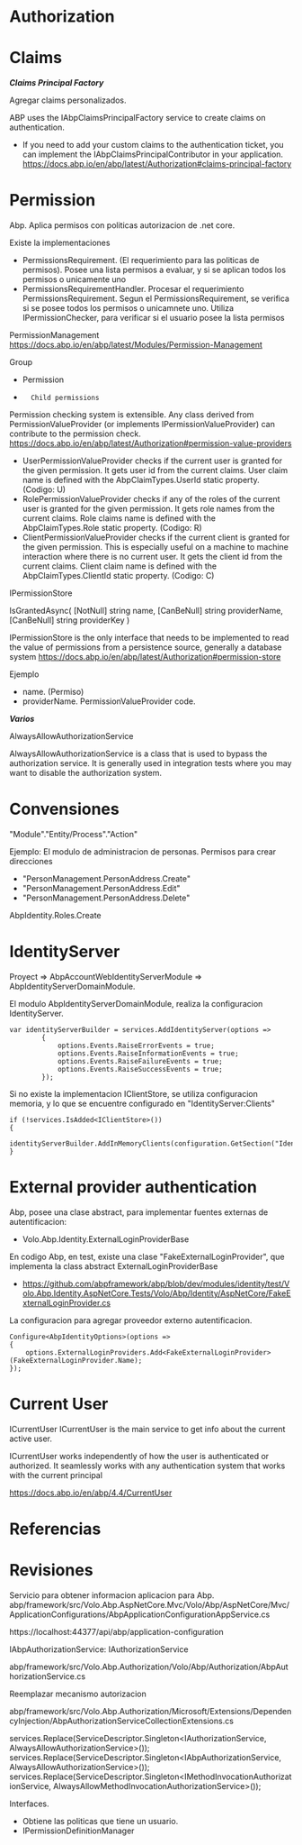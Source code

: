 # Authorization


# Claims


***Claims Principal Factory***

Agregar claims personalizados.


ABP uses the IAbpClaimsPrincipalFactory service to create claims on authentication. 
- If you need to add your custom claims to the authentication ticket, you can implement the IAbpClaimsPrincipalContributor in your application.
https://docs.abp.io/en/abp/latest/Authorization#claims-principal-factory


# Permission


Abp. Aplica permisos con politicas autorizacion de .net core.

Existe la implementaciones
- PermissionsRequirement. (El requerimiento para las politicas de permisos). Posee una lista permisos a evaluar, y si se aplican todos los permisos o unicamente uno
- PermissionsRequirementHandler. Procesar el requerimiento PermissionsRequirement. Segun el PermissionsRequirement, se verifica si se posee todos los permisos o unicamnete uno. Utiliza IPermissionChecker, para verificar si el usuario  posee la lista permisos

PermissionManagement
https://docs.abp.io/en/abp/latest/Modules/Permission-Management


Group
-	Permission 
-		Child permissions


Permission checking system is extensible. Any class derived from PermissionValueProvider (or implements IPermissionValueProvider) can contribute to the permission check. 
https://docs.abp.io/en/abp/latest/Authorization#permission-value-providers


- UserPermissionValueProvider checks if the current user is granted for the given permission. It gets user id from the current claims. User claim name is defined with the AbpClaimTypes.UserId static property. (Codigo: U)
- RolePermissionValueProvider checks if any of the roles of the current user is granted for the given permission. It gets role names from the current claims. Role claims name is defined with the AbpClaimTypes.Role static property. (Codigo: R)
- ClientPermissionValueProvider checks if the current client is granted for the given permission. This is especially useful on a machine to machine interaction where there is no current user. It gets the client id from the current claims. Client claim name is defined with the AbpClaimTypes.ClientId static property. (Codigo: C)


IPermissionStore

IsGrantedAsync(
	[NotNull] string name,
	[CanBeNull] string providerName,
	[CanBeNull] string providerKey
)

IPermissionStore is the only interface that needs to be implemented to read the value of permissions from a persistence source, generally a database system
https://docs.abp.io/en/abp/latest/Authorization#permission-store


Ejemplo
-  name. (Permiso)
-  providerName. PermissionValueProvider code.


***Varios***

AlwaysAllowAuthorizationService

AlwaysAllowAuthorizationService is a class that is used to bypass the authorization service. It is generally used in integration tests where you may want to disable the authorization system.

# Convensiones


"Module"."Entity/Process"."Action"

Ejemplo: El modulo de administracion de personas. Permisos para crear direcciones

- "PersonManagement.PersonAddress.Create"
- "PersonManagement.PersonAddress.Edit"
- "PersonManagement.PersonAddress.Delete"


AbpIdentity.Roles.Create


# IdentityServer

Proyect => AbpAccountWebIdentityServerModule => AbpIdentityServerDomainModule.

El modulo AbpIdentityServerDomainModule, realiza la configuracion  IdentityServer.


```
var identityServerBuilder = services.AddIdentityServer(options =>
        {
            options.Events.RaiseErrorEvents = true;
            options.Events.RaiseInformationEvents = true;
            options.Events.RaiseFailureEvents = true;
            options.Events.RaiseSuccessEvents = true;
        });
```		

Si no existe la implementacion IClientStore, se utiliza configuracion memoria, y lo que se encuentre configurado en "IdentityServer:Clients"

```
if (!services.IsAdded<IClientStore>())
{
	identityServerBuilder.AddInMemoryClients(configuration.GetSection("IdentityServer:Clients"));
}
```

# External provider authentication 


Abp, posee una clase abstract, para implementar fuentes externas de autentificacion:

- Volo.Abp.Identity.ExternalLoginProviderBase


En codigo Abp, en test, existe una clase "FakeExternalLoginProvider", que implementa la class abstract ExternalLoginProviderBase

- https://github.com/abpframework/abp/blob/dev/modules/identity/test/Volo.Abp.Identity.AspNetCore.Tests/Volo/Abp/Identity/AspNetCore/FakeExternalLoginProvider.cs

La configuracion para agregar proveedor externo autentificacion.

```
Configure<AbpIdentityOptions>(options =>
{
	options.ExternalLoginProviders.Add<FakeExternalLoginProvider>(FakeExternalLoginProvider.Name);
});
```


# Current User

ICurrentUser
ICurrentUser is the main service to get info about the current active user.

ICurrentUser works independently of how the user is authenticated or authorized. It seamlessly works with any authentication system that works with the current principal 

https://docs.abp.io/en/abp/4.4/CurrentUser



# Referencias

# Revisiones


Servicio para obtener informacion aplicacion para Abp.
abp/framework/src/Volo.Abp.AspNetCore.Mvc/Volo/Abp/AspNetCore/Mvc/ApplicationConfigurations/AbpApplicationConfigurationAppService.cs

https://localhost:44377/api/abp/application-configuration

IAbpAuthorizationService: IAuthorizationService


abp/framework/src/Volo.Abp.Authorization/Volo/Abp/Authorization/AbpAuthorizationService.cs


Reemplazar mecanismo autorizacion

abp/framework/src/Volo.Abp.Authorization/Microsoft/Extensions/DependencyInjection/AbpAuthorizationServiceCollectionExtensions.cs 

services.Replace(ServiceDescriptor.Singleton<IAuthorizationService, AlwaysAllowAuthorizationService>());
services.Replace(ServiceDescriptor.Singleton<IAbpAuthorizationService, AlwaysAllowAuthorizationService>());
services.Replace(ServiceDescriptor.Singleton<IMethodInvocationAuthorizationService, AlwaysAllowMethodInvocationAuthorizationService>());


Interfaces.
- Obtiene las politicas que tiene un usuario. 
- IPermissionDefinitionManager 